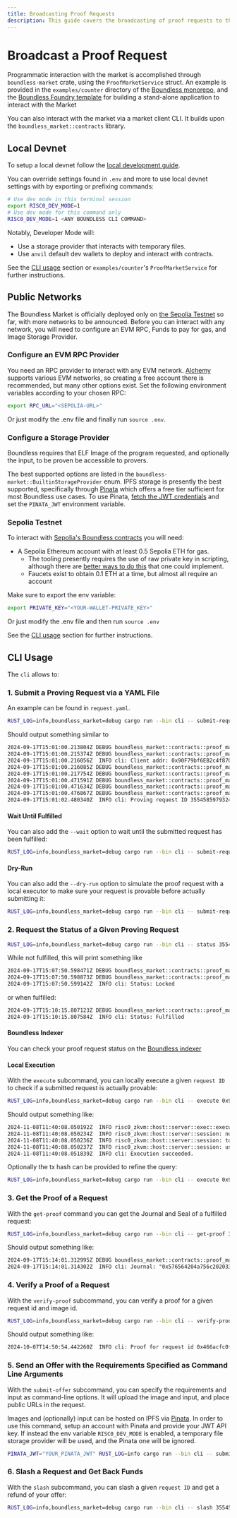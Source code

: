 ```yaml
---
title: Broadcasting Proof Requests
description: This guide covers the broadcasting of proof requests to the Boundless Market.
---
```


# Broadcast a Proof Request

Programmatic interaction with the market is accomplished through `boundless-market` crate, using the `ProofMarketService` struct.
An example is provided in the `examples/counter` directory of the [Boundless monorepo][boundless-repo], and the [Boundless Foundry template][boundless-foundry-template-repo] for building a stand-alone application to interact with the Market

You can also interact with the market via a market client CLI.
It builds upon the `boundless_market::contracts` library.

## Local Devnet

To setup a local devnet follow the [local development guide][local-development].

You can override settings found in `.env` and more to use local devnet settings with by exporting or prefixing commands:

```sh [Terminal]
# Use dev mode in this terminal session
export RISC0_DEV_MODE=1
# Use dev mode for this command only
RISC0_DEV_MODE=1 <ANY BOUNDLESS CLI COMMAND>
```

Notably, Developer Mode will:

- Use a storage provider that interacts with temporary files.
- Use `anvil` default dev wallets to deploy and interact with contracts.

See the [CLI usage](#cli-usage) section or `examples/counter`'s `ProofMarketService` for further instructions.

## Public Networks

The Boundless Market is officially deployed only on [the Sepolia Testnet][id-deployments-sepolia-testnet] so far, with more networks to be announced.
Before you can interact with any network, you will need to configure an EVM RPC, Funds to pay for gas, and Image Storage Provider.

### Configure an EVM RPC Provider

You need an RPC provider to interact with any EVM network. [Alchemy](https://www.alchemy.com) supports various EVM networks, so creating a free account there is recommended, but many other options exist. Set the following environment variables according to your chosen RPC:

```sh [Terminal]
export RPC_URL="<SEPOLIA-URL>"
```

Or just modify the .env file and finally run `source .env`.

### Configure a Storage Provider

Boundless requires that ELF Image of the program requested, and optionally the input, to be proven be accessible to provers.

<!-- TODO: link to rustdocs and document how one might create a storage provider (perhaps via a DA?) -->

The best supported options are listed in the `boundless-market::BuiltinStorageProvider` enum.
IPFS storage is presently the best supported, specifically through [Pinata](https://www.pinata.cloud) which offers a free tier sufficient for most Boundless use cases.
To use Pinata, [fetch the JWT credentials](https://docs.pinata.cloud/account-management/api-keys) and set the `PINATA_JWT` environment variable.

### Sepolia Testnet

To interact with [Sepolia's Boundless contracts][id-deployments-sepolia-testnet] you will need:

- A Sepolia Ethereum account with at least 0.5 Sepolia ETH for gas.
  - The tooling presently requires the use of raw private key in scripting, although there are [better ways to do this](https://book.getfoundry.sh/tutorials/best-practices#private-key-management) that one could implement.
  <!-- TODO: need better ways to get funds for Boundless users! faucets are a HUGE pain, considering the round trip gas costs! -->
  - Faucets exist to obtain 0.1 ETH at a time, but almost all require an account

Make sure to export the env variable:

```sh [Terminal]
export PRIVATE_KEY="<YOUR-WALLET-PRIVATE_KEY>"
```

Or just modify the .env file and then run `source .env`

See the [CLI usage](#cli-usage) section for further instructions.

## CLI Usage

The `cli` allows to:

### 1. Submit a Proving Request via a YAML File

An example can be found in `request.yaml`.

```sh [Terminal]
RUST_LOG=info,boundless_market=debug cargo run --bin cli -- submit-request request.yaml
```

Should output something similar to

```txt [Terminal]
2024-09-17T15:01:00.213804Z DEBUG boundless_market::contracts::proof_market: Calling requestIsFulfilled(3554585979324098154284013313896898623039163403618679259140)
2024-09-17T15:01:00.215374Z DEBUG boundless_market::contracts::proof_market: Calling requestIsLocked(3554585979324098154284013313896898623039163403618679259140)
2024-09-17T15:01:00.216056Z  INFO cli: Client addr: 0x90F79bf6EB2c4f870365E785982E1f101E93b906
2024-09-17T15:01:00.216085Z DEBUG boundless_market::contracts::proof_market: Calling deposit() value: 2000000000000000
2024-09-17T15:01:00.217754Z DEBUG boundless_market::contracts::proof_market: Broadcasting deposit tx 0x001cb8e549af5e7617c9c1eb465d81db3054870c0f197f6e860710f68b8bff91
2024-09-17T15:01:00.471591Z DEBUG boundless_market::contracts::proof_market: Submitted deposit 0x001c…ff91
2024-09-17T15:01:00.471634Z DEBUG boundless_market::contracts::proof_market: Calling submitRequest(ProvingRequest { id: 3554585979324098154284013313896898623039163403618679259140, requirements: Requirements { imageId: 0x257569e11f856439ec3c1e0fe6486fb9af90b1da7324d577f65dd0d45ec12c7d, predicate: Predicate { predicateType: PrefixMatch, data: 0x57656420 } }, imageUrl: "https://dweb.link/ipfs/QmTx3vDKicYG5RxzMxrZEiCQJqhpgYNrSFABdVz9ri2m5P", input: Input { inputType: Inline, data: 0x1d000000570000006500000064000000200000004a000000750000006c0000002000000020000000330000002000000031000000340000003a00000033000000370000003a00000031000000320000002000000050000000440000005400000020000000320000003000000032000000340000000a000000 }, offer: Offer { minPrice: 100000000000000, maxPrice: 2000000000000000, biddingStart: 619, rampUpPeriod: 1000, timeout: 2000, lockinStake: 100000000000000 } })
2024-09-17T15:01:00.476867Z DEBUG boundless_market::contracts::proof_market: Broadcasting tx 0xd25d00d87fc57c8c5da47236dd6980fb250ae748f2e38e33f7c17cd3cb968b7e
2024-09-17T15:01:02.480340Z  INFO cli: Proving request ID 3554585979324098154284013313896898623039163403618679259140, bidding start at block number 619
```

#### Wait Until Fulfilled

You can also add the `--wait` option to wait until the submitted request has been fulfilled:

```sh [Terminal]
RUST_LOG=info,boundless_market=debug cargo run --bin cli -- submit-request request.yaml --wait
```

#### Dry-Run

You can also add the `--dry-run` option to simulate the proof request with a local executor to make sure your request is provable before actually submitting it:

```sh [Terminal]
RUST_LOG=info,boundless_market=debug cargo run --bin cli -- submit-request request.yaml --dry-run
```

### 2. Request the Status of a Given Proving Request

```sh [Terminal]
RUST_LOG=info,boundless_market=debug cargo run --bin cli -- status 3554585979324098154284013313896898623039163403618679259143
```

While not fulfilled, this will print something like

```txt [Terminal]
2024-09-17T15:07:50.598471Z DEBUG boundless_market::contracts::proof_market: Calling requestIsFulfilled(3554585979324098154284013313896898623039163403618679259143)
2024-09-17T15:07:50.598873Z DEBUG boundless_market::contracts::proof_market: Calling requestIsLocked(3554585979324098154284013313896898623039163403618679259143)
2024-09-17T15:07:50.599142Z  INFO cli: Status: Locked
```

or when fulfilled:

```txt [Terminal]
2024-09-17T15:10:15.807123Z DEBUG boundless_market::contracts::proof_market: Calling requestIsFulfilled(3554585979324098154284013313896898623039163403618679259143)
2024-09-17T15:10:15.807584Z  INFO cli: Status: Fulfilled
```

#### Boundless Indexer

You can check your proof request status on the [Boundless indexer][indexer]

#### Local Execution

With the `execute` subcommand, you can locally execute a given `request ID` to check if a submitted request is actually provable:

```sh [Terminal]
RUST_LOG=info,boundless_market=debug cargo run --bin cli -- execute 0x90f79bf6eb2c4f870365e785982e1f101e93b906eb47a9c3
```

Should output something like:

```txt [Terminal]
2024-11-08T11:40:08.050192Z  INFO risc0_zkvm::host::server::exec::executor: execution time: 1.438583ms
2024-11-08T11:40:08.050234Z  INFO risc0_zkvm::host::server::session: number of segments: 1
2024-11-08T11:40:08.050236Z  INFO risc0_zkvm::host::server::session: total cycles: 65536
2024-11-08T11:40:08.050237Z  INFO risc0_zkvm::host::server::session: user cycles: 4611
2024-11-08T11:40:08.051839Z  INFO cli: Execution succeeded.
```

Optionally the tx hash can be provided to refine the query:

```sh [Terminal]
RUST_LOG=info,boundless_market=debug cargo run --bin cli -- execute 0x90f79bf6eb2c4f870365e785982e1f101e93b906eb47a9c3 0x2b20092bbd2ee55dd5bc5f8556264a61f07ef5f1f68441ea0fc24f5bc3caeb56
```

### 3. Get the Proof of a Request

With the `get-proof` command you can get the Journal and Seal of a fulfilled request:

```sh [Terminal]
RUST_LOG=info,boundless_market=debug cargo run --bin cli -- get-proof 3554585979324098154284013313896898623039163403618679259143
```

Should output something like:

```txt [Terminal]
2024-09-17T15:14:01.312995Z DEBUG boundless_market::contracts::proof_market: Calling requestIsFulfilled(3554585979324098154284013313896898623039163403618679259143)
2024-09-17T15:14:01.314302Z  INFO cli: Journal: "0x576564204a756c2020332031343a33373a31322050445420323032340a" - Seal: "0x0000000000000000000000000000000000000000000000000000000000000020000000000000000000000000000000000000000000000000000000000000000164578a3cc24cf38d1173509a99db4f70d57ff3a6c43cb2e8552a2a5d252968ba"
```

### 4. Verify a Proof of a Request

With the `verify-proof` subcommand, you can verify a proof for a given request id and image id.

```sh [Terminal]
RUST_LOG=info,boundless_market=debug cargo run --bin cli -- verify-proof 0x466acfc0f27bba9fbb7a8508f576527e81e83bd00000052 257569e11f856439ec3c1e0fe6486fb9af90b1da7324d577f65dd0d45ec12c7d
```

Should output something like:

```sh [Terminal]
2024-10-07T14:50:54.442260Z  INFO cli: Proof for request id 0x466acfc0f27bba9fbb7a8508f576527e81e83bd00000052 verified successfully.
```

### 5. Send an Offer with the Requirements Specified as Command Line Arguments

With the `submit-offer` subcommand, you can specify the requirements and input as command-line options.
It will upload the image and input, and place public URLs in the request.

Images and (optionally) input can be hosted on IPFS via [Pinata](https://pinata.cloud).
In order to use this command, setup an account with Pinata and provide your JWT API key.
If instead the env variable `RISC0_DEV_MODE` is enabled, a temporary file storage provider will be used,
and the Pinata one will be ignored.

```sh [Terminal]
PINATA_JWT="YOUR_PINATA_JWT" RUST_LOG=info cargo run --bin cli -- submit-offer --input "Hello world!" --inline-input --encode-input --journal-prefix "" offer.yaml
```

### 6. Slash a Request and Get Back Funds

With the `slash` subcommand, you can slash a given `request ID` and get a refund of your offer:

```sh [Terminal]
RUST_LOG=info,boundless_market=debug cargo run --bin cli -- slash 3554585979324098154284013313896898623039163403618679259143
```

[boundless-foundry-template-repo]: https://github.com/boundless-xyz/boundless-foundry-template
[boundless-repo]: https://github.com/boundless-xyz/boundless
[id-deployments-sepolia-testnet]: /market/public-deployments#contracts
[local-development]: /market/local-development
[indexer]: https://boundless-indexer-risczero.vercel.app/orders
